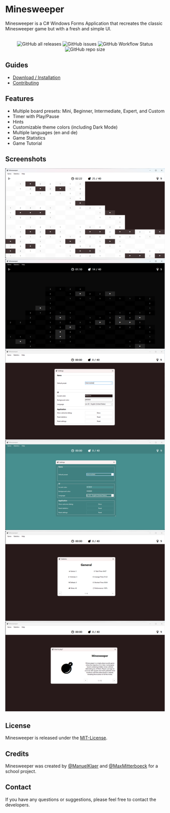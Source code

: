 # Minesweeper
Minesweeper is a C# Windows Forms Application that recreates the classic Minesweeper game but with a fresh and simple UI.

<div align="center">
    <br>
    <img alt="GitHub all releases" src="https://img.shields.io/github/downloads/ManuelKlaer/windows-forms-minesweeper/total">
    <img alt="GitHub issues" src="https://img.shields.io/github/issues-raw/ManuelKlaer/windows-forms-minesweeper">
    <img alt="GitHub Workflow Status" src="https://img.shields.io/github/actions/workflow/status/ManuelKlaer/windows-forms-minesweeper/dotnet-desktop.yml">
    <img alt="GitHub repo size" src="https://img.shields.io/github/repo-size/ManuelKlaer/windows-forms-minesweeper">
</div>

## Guides
- [Download / Installation](https://github.com/ManuelKlaer/windows-forms-minesweeper/blob/main/docs/download_choices.md)
- [Contributing](https://github.com/ManuelKlaer/windows-forms-minesweeper/blob/main/CONTRIBUTING.md)

## Features
- Multiple board presets: Mini, Beginner, Intermediate, Expert, and Custom
- Timer with Play/Pause
- Hints
- Customizable theme colors (including Dark Mode)
- Multiple languages (en and de)
- Game Statistics
- Game Tutorial

## Screenshots
<img alt="Gameplay" src="Screenshots/Gameplay1.png"/>
<img alt="Gameplay with dark mode on" src="Screenshots/Gameplay4.png"/>
<img alt="Application settings" src="Screenshots/Settings1.png"/>
<img alt="Application settings with changed background colors" src="Screenshots/Settings3.png"/>
<img alt="Game statistics" src="Screenshots/Statistics1.png"/>
<img alt="Game tutorial" src="Screenshots/Tutorial1.png"/>

## License
Minesweeper is released under the [MIT-License](https://opensource.org/licenses/MIT).

## Credits
Minesweeper was created by [@ManuelKlaer](https://github.com/ManuelKlaer) and [@MaxMitterboeck](https://github.com/MaxMitterboeck) for a school project.

## Contact
If you have any questions or suggestions, please feel free to contact the developers.
